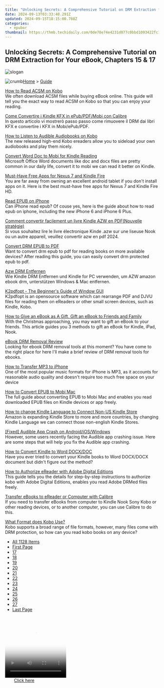 ```yaml
---
title: "Unlocking Secrets: A Comprehensive Tutorial on DRM Extraction for Your eBook, Chapters 15 & 17"
date: 2024-09-13T03:33:48.291Z
updated: 2024-09-15T18:15:00.788Z
categories:
  - epubor
thumbnail: https://thmb.techidaily.com/0de78e74e4231d077c0bbd1093422fc13ce8314c6f52350885d9fed67ecbab12.jpg
---
```


## Unlocking Secrets: A Comprehensive Tutorial on DRM Extraction for Your eBook, Chapters 15 & 17

![slogan](http://www.epubor.com/images/guide-banner-word.png)

![crumb](http://www.epubor.com/images/ol_home.png)[Home](https://tools.techidaily.com/epubor/products/) \> [Guide](https://tools.techidaily.com/epubor/products/)

[How to Read ACSM on Kobo](https://tools.techidaily.com/epubor/products/)  
 We often download ACSM files while buying eBook online. This guide will tell you the exact way to read ACSM on Kobo so that you can enjoy your reading.

[Come Convertire i Kindle KFX in ePub/PDF/Mobi con Calibre](https://tools.techidaily.com/epubor/products/)  
 In questo articolo vi mostrerò passo passo come rimuovere il DRM dai libri KFX e convertire i KFX in Mobi/ePub/PDF.

[How to Listen to Audible Audiobooks on Kobo](https://tools.techidaily.com/epubor/products/)  
 The new released high-end Kobo ereaders allow you to sideload your own audiobooks and play them nicely.

[Convert Word Doc to Mobi for Kindle Reading](https://tools.techidaily.com/epubor/products/)  
 Microsoft Office Word documents like doc and docx files are pretty common in our daily life, convert it to mobi we can read it better on Kindle.

[Must-Have Free Apps for Nexus 7 and Kindle Fire](https://tools.techidaily.com/epubor/products/)  
 You are far away from owning an excellent android tablet if you don't install apps on it. Here is the best must-have free apps for Nexus 7 and Kindle Fire HD.

[Read EPUB on iPhone](https://tools.techidaily.com/epubor/products/)  
 Can iPhone read epub? Of couse yes, here is the guide about how to read epub on iphone, including the new iPhone 6 and iPhone 6 Plus.

[Comment convertir facilement un livre Kindle AZW en PDF(Nouvelle stratégie)](http://www.epubor.com/comment-convertir-facilement-un-livre-kindle-azw-en-pdf.html)  
 Si vous souhaitez lire le livre électronique Kinde .azw sur une liseuse Nook ou un autre appareil, veuillez convertir azw en pdf 2024.

[Convert DRM EPUB to PDF](https://tools.techidaily.com/epubor/products/)  
 Want to convert drm epub to pdf for reading books on more available devices? After reading this guide, you can easily convert drm protected epub to pdf.

[Azw DRM Entfernen](https://tools.techidaily.com/epubor/products/)  
 Wie Kindle DRM Entfernen und Kindle for PC verwenden, um AZW amazon ebook drm, unterstützen Windows & Mac entfernen.

[K2pdfopt - The Beginner's Guide of Window GUI](https://tools.techidaily.com/epubor/products/)  
 K2pdfopt is an opensource software which can rearrange PDF and DJVU files for reading them on eReaders or other small screen devices, such as Kindle, Kobo.

[How to Give an eBook as A Gift, Gift an eBook to Friends and Family](https://tools.techidaily.com/epubor/products/)  
 With the Christmas approaching, you may want to gift an eBook to your friends. This article guides you 3 methods to gift an eBook for Kindle, iPad, Nook.

[eBook DRM Removal Review](https://tools.techidaily.com/epubor/products/)  
 Looking for ebook DRM removal tools at this moment? You have come to the right place for here I'll make a brief review of DRM removal tools for ebooks.

[How to Transfer MP3 to iPhone](https://tools.techidaily.com/epubor/products/)  
 One of the most popular music formats for iPhone is MP3, as it accounts for reasonable audio quality and doesn't require too much free space on your device

[How to Convert EPUB to Mobi Mac](https://tools.techidaily.com/epubor/products/)  
 The full guide about converting EPUB to Mobi Mac and enables you read downloaded EPUB files on Kindle devices or app freely.

[How to change Kindle Language to Connect Non-US Kindle Store](https://tools.techidaily.com/epubor/products/)  
 Amazon is expanding Kindle Store to more and more countries, by changing Kindle Language we can connect those non-english Kindle Stores.

[\[Fixed\] Audible App Crash on Android/iOS/Windows](https://tools.techidaily.com/epubor/products/)  
 However, some users recently facing the Audible app crashing issue. Here are some steps that will help you fix the Audible app crashing.

[How to Convert Kindle to Word DOCX/DOC](https://tools.techidaily.com/epubor/products/)  
 Have you ever tried to convert your Kindle books to Word DOCX/DOCX document but didn't figure out the method?

[How to Authorize eReader with Adobe Digital Editions](https://tools.techidaily.com/epubor/products/)  
 This guide tells you the details for step-by-step instructions to authorize kobo with Adobe Digital Editions, enables you read Adobe DRMed files freely. 

[Transfer eBooks to eReader or Computer with Calibre](https://tools.techidaily.com/epubor/reader/)  
 If you need to transfer eBooks from computer to Kindle Nook Sony Kobo or other reading devices, or to another computer, you can use Calibre to do this.

[What Format does Kobo Use?](https://tools.techidaily.com/epubor/products/)  
 Kobo supports a broad range of file formats, however, many files come with DRM protection, so how can you read kobo books on any device?

* [All 1128 Items](https://tools.techidaily.com/epubor/products/)
* [First Page](https://tools.techidaily.com/epubor/products/)
* [17](https://tools.techidaily.com/epubor/products/)
* [18](https://tools.techidaily.com/epubor/products/)
* [19](https://tools.techidaily.com/epubor/products/)
* [20](https://tools.techidaily.com/epubor/products/)
* [21](https://tools.techidaily.com/epubor/products/)
* [22](https://tools.techidaily.com/epubor/products/)
* [23](https://tools.techidaily.com/epubor/products/)
* [24](https://tools.techidaily.com/epubor/products/)
* [25](https://tools.techidaily.com/epubor/products/)
* [26](https://tools.techidaily.com/epubor/products/)
* [27](https://tools.techidaily.com/epubor/products/)
* [Last Page](https://tools.techidaily.com/epubor/products/)

<ins class="adsbygoogle"
     style="display:block"
     data-ad-format="autorelaxed"
     data-ad-client="ca-pub-7571918770474297"
     data-ad-slot="1223367746"></ins>

<ins class="adsbygoogle"
     style="display:block"
     data-ad-client="ca-pub-7571918770474297"
     data-ad-slot="8358498916"
     data-ad-format="auto"
     data-full-width-responsive="true"></ins>



<!-- affiliate ads begin -->
<span id="1374820">
					<video width="200" height="200" style="cursor:pointer"
           poster="//a.impactradius-go.com/display-clicktoplayimage/1374820.png"
           onclick="if(!this.playClicked){this.play();this.setAttribute('controls',true);this.playClicked=true;}">
	   <source src="//a.impactradius-go.com/display-ad/15852-1374820">
	   <img src="//a.impactradius-go.com/display-clicktoplayimage/1374820.png" style="border: none; height: 100%; width: 100%; object-fit: contain">
	</video>
	<div style="width:125px;text-align:center"><a href="javascript:window.open(decodeURIComponent('https%3A%2F%2Fthefitville.pxf.io%2Fc%2F5597632%2F1374820%2F15852'), '_blank');void(0);">Click here</a></div>
</span>
<img height="0" width="0" src="https://imp.pxf.io/i/5597632/1374820/15852" style="position:absolute;visibility:hidden;" border="0" />
<!-- affiliate ads end -->

